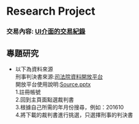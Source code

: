 # Research Project
### 交易內容: [UI介面的交易紀錄](https://mumbai.polygonscan.com/address/0xcc4769A4F0367d884177b041A7cd4E3bEF5Afa21)
## 專題研究

* 以下為資料來源<br>
刑事判決書來源:[司法院資料開放平台](https://opendata.judicial.gov.tw/dataset/detail?datasetId=27959)<br>
開放平台使用說明:[Source.pptx](https://github.com/Jason901008/Research-Project/blob/main/Research%20Project/Source/Source.pptx)<br>
1.註冊帳號<br>
2.回到主頁面點選裁判書<br>
3.根據自己所需的年月份搜尋，例如：201610<br>
4.將下載的裁判書進行挑選，只選擇刑事的判決書<br>

